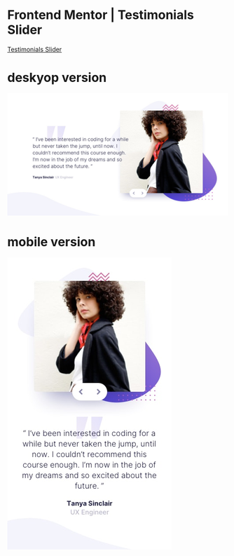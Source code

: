 # Frontend Mentor | Testimonials Slider

<a href="https://testimonials-slider.jhonangulo.now.sh/">Testimonials Slider</a>

# deskyop version

![Design preview for the Rock, Paper, Scissors coding challenge](./design/desktop-design-slide-1.jpg)

# mobile version

![Design preview for the Rock, Paper, Scissors coding challenge](./design/mobile-design-slide-1.jpg)
